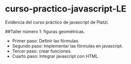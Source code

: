# curso-practico-javascript-LE
Evidencia del curso práctico de javascript de Platzi.

##Taller número 1: figuras geométricas.
- Primer paso: Definir las fórmulas.
- Segundo paso: Implementar las fórmulas en javascript.
- Tercer paso: crear funciones.
- Cuarto paso: Integrar javascript con HTML.
